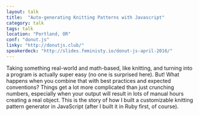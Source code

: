 ```yaml
---
layout: talk
title:  "Auto-generating Knitting Patterns with Javascript"
category: talk
tags: talk
location: "Portland, OR"
conf: "donut.js"
linky: "http://donutjs.club/"
speakerdeck: "http://slides.feministy.io/donut-js-april-2016/"
---
```


Taking something real-world and math-based, like knitting, and turning into a program is actually super easy (no one is surprised here). But! What happens when you combine that with best practices and expected conventions? Things get a lot more complicated than just crunching numbers, especially when your output will result in lots of manual hours creating a real object. This is the story of how I built a customizable knitting pattern generator in JavaScript (after I built it in Ruby first, of course).